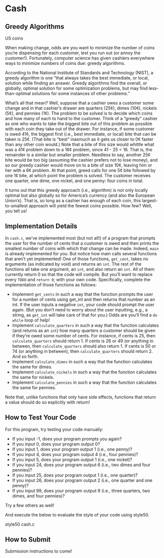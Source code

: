 # Cash

## Greedy Algorithms
US coins

When making change, odds are you want to minimize the number of coins you’re dispensing for each customer, lest you run out (or annoy the customer!). Fortunately, computer science has given cashiers everywhere ways to minimize numbers of coins due: greedy algorithms.

According to the National Institute of Standards and Technology (NIST), a greedy algorithm is one “that always takes the best immediate, or local, solution while finding an answer. Greedy algorithms find the overall, or globally, optimal solution for some optimization problems, but may find less-than-optimal solutions for some instances of other problems.”

What’s all that mean? Well, suppose that a cashier owes a customer some change and in that cashier’s drawer are quarters (25¢), dimes (10¢), nickels (5¢), and pennies (1¢). The problem to be solved is to decide which coins and how many of each to hand to the customer. Think of a “greedy” cashier as one who wants to take the biggest bite out of this problem as possible with each coin they take out of the drawer. For instance, if some customer is owed 41¢, the biggest first (i.e., best immediate, or local) bite that can be taken is 25¢. (That bite is “best” inasmuch as it gets us closer to 0¢ faster than any other coin would.) Note that a bite of this size would whittle what was a 41¢ problem down to a 16¢ problem, since 41 - 25 = 16. That is, the remainder is a similar but smaller problem. Needless to say, another 25¢ bite would be too big (assuming the cashier prefers not to lose money), and so our greedy cashier would move on to a bite of size 10¢, leaving him or her with a 6¢ problem. At that point, greed calls for one 5¢ bite followed by one 1¢ bite, at which point the problem is solved. The customer receives one quarter, one dime, one nickel, and one penny: four coins in total.

It turns out that this greedy approach (i.e., algorithm) is not only locally optimal but also globally so for America’s currency (and also the European Union’s). That is, so long as a cashier has enough of each coin, this largest-to-smallest approach will yield the fewest coins possible. How few? Well, you tell us!

## Implementation Details
In `cash.c`, we’ve implemented most (but not all!) of a program that prompts the user for the number of cents that a customer is owed and then prints the smallest number of coins with which that change can be made. Indeed, `main` is already implemented for you. But notice how main calls several functions that aren’t yet implemented! One of those functions, `get_cent`, takes no arguments (as indicated by void) and returns an `int`. The rest of the functions all take one argument, an `int`, and also return an `int`. All of them currently return 0 so that the code will compile. But you’ll want to replace every `TODO` and `return 0`; with your own code. Specifically, complete the implementation of those functions as follows:

* Implement `get_cents` in such a way that the function prompts the user for a number of cents using get_int and then returns that number as an int. If the user inputs a negative `int`, your code should prompt the user again. (But you don’t need to worry about the user inputting, e.g., a string, as `get_int` will take care of that for you.) Odds are you’ll find a `do while` loop of help!
* Implement `calculate_quarters` in such a way that the function calculates (and returns as an `int`) how many quarters a customer should be given if they’re owed some number of cents. For instance, if cents is 25, then `calculate_quarters` should return 1. If cents is 26 or 49 (or anything in between, then `calculate_quarters` should also return 1. If cents is 50 or 74 (or anything in between), then `calculate_quarters` should return 2. And so forth.
* Implement `calculate_dimes` in such a way that the function calculates the same for dimes.
* Implement `calculate_nickels` in such a way that the function calculates the same for nickels.
* Implement `calculate_pennies` in such a way that the function calculates the same for pennies.

Note that, unlike functions that only have side effects, functions that return a value should do so explicitly with return!

## How to Test Your Code
For this program, try testing your code manually:

* If you input -1, does your program prompts you again?
* If you input 0, does your program output 0?
* If you input 1, does your program output 1 (i.e., one penny)?
* If you input 4, does your program output 4 (i.e., four pennies)?
* If you input 5, does your program output 1 (i.e., one nickel)?
* If you input 24, does your program output 6 (i.e., two dimes and four pennies)?
* If you input 25, does your program output 1 (i.e., one quarter)?
* If you input 26, does your program output 2 (i.e., one quarter and one penny)?
* If you input 99, does your program output 9 (i.e., three quarters, two dimes, and four pennies)?

Try a few others as well!

And execute the below to evaluate the style of your code using style50.

style50 cash.c

## How to Submit

Submission instructions to come!
